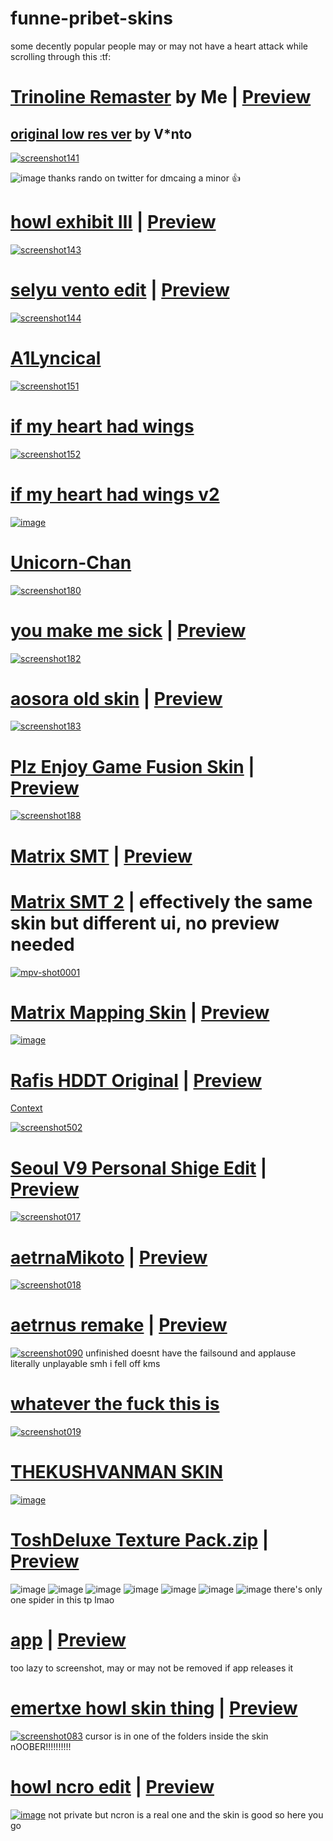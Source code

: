# funne-pribet-skins

some decently popular people may or may not have a heart attack while scrolling through this :tf:

# [Trinoline Remaster](https://femboye.s-ul.eu/xMXED70W) by Me | [Preview](https://youtu.be/NIwMJGnCzqE)
## [original low res ver](https://mega.nz/file/cExi0Kga#-U0tyrp1TTJsuq-jdfaf8rf6bngti-Br1BJVKFC9Bjo) by V*nto
[![screenshot141](https://user-images.githubusercontent.com/117044049/201496171-ac86d0c1-c9c8-4578-a5a8-ac972019b4bb.png)](https://femboye.s-ul.eu/xMXED70W)

![image](https://user-images.githubusercontent.com/45379301/211430220-c6f45479-02d1-404e-97fb-fb25126174a5.png)
thanks rando on twitter for dmcaing a minor :thumbsup:

# [howl exhibit Ⅲ](https://files.getrektby.us/gciIqT7VKFcI.osk) | [Preview](https://youtu.be/WRcYYQacXh0)
[![screenshot143](https://user-images.githubusercontent.com/117044049/201496408-089558dc-8821-4eda-99b1-13cd7584bc7b.png)](https://files.getrektby.us/gciIqT7VKFcI.osk)

# [selyu vento edit](https://femboye.s-ul.eu/rTolC5zx) | [Preview](https://www.youtube.com/watch?v=bifEZg40IWQ)
[![screenshot144](https://user-images.githubusercontent.com/117044049/201496582-c6e236db-5a33-43f2-864d-d459ef843b90.png)](https://femboye.s-ul.eu/rTolC5zx)

# [A1Lyncical](https://femboye.s-ul.eu/xTIQ28x1)
[![screenshot151](https://user-images.githubusercontent.com/117044049/201505403-6cf8756e-0e9c-4fb7-bf88-497cd8d6662f.png)](https://femboye.s-ul.eu/xTIQ28x1)

# [if my heart had wings](https://femboye.s-ul.eu/vV6DYb9i)
[![screenshot152](https://user-images.githubusercontent.com/117044049/201505492-03a1a6d1-6991-44ae-a64c-0f70841966a1.png)](https://femboye.s-ul.eu/vV6DYb9i)

# [if my heart had wings v2](https://femboye.s-ul.eu/pRh9kRMM)
[![image](https://user-images.githubusercontent.com/45379301/205751520-e1012da1-bf43-42c6-b656-9e4c7e0c6e92.png)](https://femboye.s-ul.eu/pRh9kRMM)

# [Unicorn-Chan](https://femboye.s-ul.eu/StyrIQEw)
[![screenshot180](https://user-images.githubusercontent.com/117044049/201545283-d1c4607a-6e9d-4c2c-b32d-7f577d1893f8.png)](https://femboye.s-ul.eu/StyrIQEw)

# [you make me sick](https://femboye.s-ul.eu/89PcnFDc) | [Preview](https://youtu.be/OorMziHufRU)
[![screenshot182](https://user-images.githubusercontent.com/117044049/201545533-62ea43d0-5070-4b61-8825-07710bd81f1e.png)](https://femboye.s-ul.eu/89PcnFDc)

# [aosora old skin](https://femboye.s-ul.eu/fUO399uf) | [Preview](https://youtu.be/jPqyl_-T_xc)
[![screenshot183](https://user-images.githubusercontent.com/117044049/201545728-c41a5c74-75b5-4c40-85d5-ae47cc728662.png)](https://femboye.s-ul.eu/fUO399uf)

# [Plz Enjoy Game Fusion Skin](https://femboye.s-ul.eu/VBljtivB) | [Preview](https://www.youtube.com/watch?v=XWj_JITME5o)
[![screenshot188](https://user-images.githubusercontent.com/117044049/201572749-23158f06-6380-4d02-8399-ca0a3d1752fd.png)](https://femboye.s-ul.eu/VBljtivB)

# [Matrix SMT](https://files.getrektby.us/Ao24I67AJBef.osk) | [Preview](https://www.youtube.com/watch?v=eV8EcmUPEXI)
# [Matrix SMT 2](https://files.getrektby.us/5ag_bqYMdKVm.osk) | effectively the same skin but different ui, no preview needed
[![mpv-shot0001](https://user-images.githubusercontent.com/45379301/204169871-813734b8-5cf1-4d41-898e-b19885c4c22a.jpg)](https://files.getrektby.us/Ao24I67AJBef.osk)

# [Matrix Mapping Skin](https://files.getrektby.us/zgwSgrKimpzc.osk ) | [Preview](https://twitter.com/DreamEmulation/status/1591758012829806594)
[![image](https://user-images.githubusercontent.com/45379301/204318896-b9761a55-1189-4272-abaa-2612df883729.png)](https://files.getrektby.us/zgwSgrKimpzc.osk )

# [Rafis HDDT Original](https://femboye.s-ul.eu/bQ5DUPkC) | [Preview](https://www.youtube.com/watch?v=M6SPs67ZPGw)
[Context](https://user-images.githubusercontent.com/45379301/204319469-ec7124e1-86bd-4bbd-8193-42647629b38a.png)

[![screenshot502](https://user-images.githubusercontent.com/45379301/205456423-1f334c2f-343f-42bd-b093-7fdb9f958862.png)](https://femboye.s-ul.eu/bQ5DUPkC)

# [Seoul V9 Personal Shige Edit](https://femboye.s-ul.eu/j4j9TgA1) | [Preview](https://youtu.be/5Ai_tGU9oMc)
[![screenshot017](https://user-images.githubusercontent.com/45379301/206877990-c33e1b56-b2a7-4ad9-95c4-2f0333a6400d.png)](https://femboye.s-ul.eu/j4j9TgA1)

# [aetrnaMikoto](https://femboye.s-ul.eu/1Oray1gW) | [Preview](https://youtu.be/6w_BfxtB6wA)
[![screenshot018](https://user-images.githubusercontent.com/45379301/206878153-e741a442-39c7-4e8e-9139-79026386792e.png)](https://femboye.s-ul.eu/1Oray1gW)

# [aetrnus remake](https://chip.s-ul.eu/yqbrtpXZ) | [Preview](https://youtu.be/87aJfQE5c10?t=70)
[![screenshot090](https://user-images.githubusercontent.com/45379301/208765301-ab6e816c-e050-407f-b613-b7884e28b9a9.png)](https://chip.s-ul.eu/yqbrtpXZ)
unfinished doesnt have the failsound and applause literally unplayable smh i fell off kms

# [whatever the fuck this is](https://femboye.s-ul.eu/6prtsbXf)
[![screenshot019](https://user-images.githubusercontent.com/45379301/206878434-e52d6d73-2db6-4a2b-a9c4-e9cb68d4ca58.png)](https://femboye.s-ul.eu/6prtsbXf)

# [THEKUSHVANMAN SKIN](https://femboye.s-ul.eu/DXv1XHSH)
[![image](https://user-images.githubusercontent.com/45379301/206916037-0a9e3c37-13b1-4369-a8f4-5ec2dfe473d5.png)](https://femboye.s-ul.eu/DXv1XHSH)

# [ToshDeluxe Texture Pack.zip](https://github.com/nymphiaosu/funne-pribet-skins/files/10250496/ToshDeluxe.Texture.Pack.zip) | [Preview](https://youtu.be/kkNgy_KcH5Q)
![image](https://user-images.githubusercontent.com/45379301/208217808-00f3b37d-7dc4-449e-8789-e8363e58b436.png)
![image](https://user-images.githubusercontent.com/45379301/208217852-da11e5f6-6558-4a0b-9b2d-419e91c5e3d3.png)
![image](https://user-images.githubusercontent.com/45379301/208217879-be21c18f-c445-49e8-91f6-d735ee5365b1.png)
![image](https://user-images.githubusercontent.com/45379301/208217904-0ebca0e9-afb8-476e-b17c-fd731870bd06.png)
![image](https://user-images.githubusercontent.com/45379301/208217914-90e8cacc-10be-4a7b-aa73-5f0dc94d07b0.png)
![image](https://user-images.githubusercontent.com/45379301/208217920-410180b0-110d-4c9f-9c5a-a1bdb3f7ce67.png)
![image](https://user-images.githubusercontent.com/45379301/208217931-98f604c3-505d-49cc-9f07-757c4d0271d8.png)
there's only one spider in this tp lmao

# [app](https://cdn.discordapp.com/attachments/795679808779583579/1053478821266985031/app.osk) | [Preview](https://youtu.be/_mhC1NK34A0)
too lazy to screenshot, may or may not be removed if app releases it

# [emertxe howl skin thing](https://cdn.discordapp.com/attachments/973579452330147860/1053380767004229713/kamui.osk) | [Preview](https://www.youtube.com/watch?v=aUrTP416Cw4)
[![screenshot083](https://user-images.githubusercontent.com/45379301/208218762-87947e4a-1961-4aac-94ee-a16aefb1215e.jpg)](https://cdn.discordapp.com/attachments/973579452330147860/1053380767004229713/kamui.osk)
cursor is in one of the folders inside the skin nOOBER!!!!!!!!!!

# [howl ncro edit](https://ncronfntophliac.s-ul.eu/mTspLkm9) | [Preview](https://www.youtube.com/watch?v=NsqeZht3xeY)
[![image](https://user-images.githubusercontent.com/45379301/209898235-d80299aa-2fe9-4ca2-9ede-c2ad1b50fb3c.png)](https://ncronfntophliac.s-ul.eu/mTspLkm9)
not private but ncron is a real one and the skin is good so here you go
